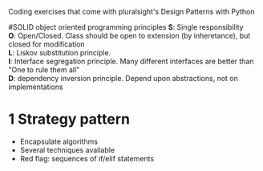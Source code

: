 Coding exercises that come with pluralsight's Design Patterns with Python

#SOLID object oriented programming principles
**S**: Single responsibility \
**O**: Open/Closed. Class should be open to extension (by inheretance), but closed for modification \
**L**: Liskov substitution principle. \
**I**: Interface segregation principle. Many different interfaces are better than "One to rule them all" \
**D**: dependency inversion principle. Depend upon abstractions, not on implementations

# 1 Strategy pattern
- Encapsulate algorithms
- Several techniques available
- Red flag: sequences of if/elif statements